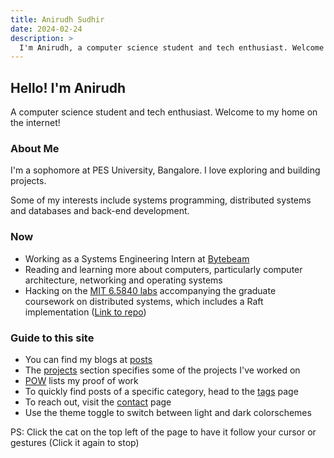 ```yaml
---
title: Anirudh Sudhir
date: 2024-02-24
description: >
  I'm Anirudh, a computer science student and tech enthusiast. Welcome to my home on the internet!
---
```


## Hello! I'm Anirudh

A computer science student and tech enthusiast. Welcome to my home on the internet!

### About Me

I'm a sophomore at PES University, Bangalore.
I love exploring and building projects.

Some of my interests include systems programming, distributed systems and databases and back-end development.

<!-- > I'm currently on the lookout for internship opportunities. If you're hiring, please [reach](/contact.html) out.
> Here's my [resume](/resume.pdf). -->

### Now

- Working as a Systems Engineering Intern at [Bytebeam](https://www.bytebeam.io)
- Reading and learning more about computers, particularly computer architecture, networking and operating systems
- Hacking on the [MIT 6.5840 labs](https://pdos.csail.mit.edu/6.824/index.html) accompanying the graduate coursework on distributed systems, which includes a Raft implementation ([Link to repo](https://github.com/anirudhsudhir/mit_dist_sys_labs/))

### Guide to this site

- You can find my blogs at [posts](collections/posts.html)
- The [projects](/projects.html) section specifies some of the projects I've worked on
- [POW](/pow.html) lists my proof of work
- To quickly find posts of a specific category, head to the [tags](/tags.html) page
- To reach out, visit the [contact](/contact.html) page
- Use the theme toggle to switch between light and dark colorschemes

PS: Click the cat on the top left of the page to have it follow your cursor or gestures (Click it again to stop)
